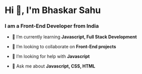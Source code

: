 <h1>Hi 🙏, I'm Bhaskar Sahu</h1>
<h3>I am a Front-End Developer from India</h3>

- 🏅 I’m currently learning **Javascript, Full Stack Development**

- 👯 I’m looking to collaborate on **Front-End projects**

- 🤝 I’m looking for help with **Javascript**

- 💬 Ask me about **Javascript, CSS, HTML**





